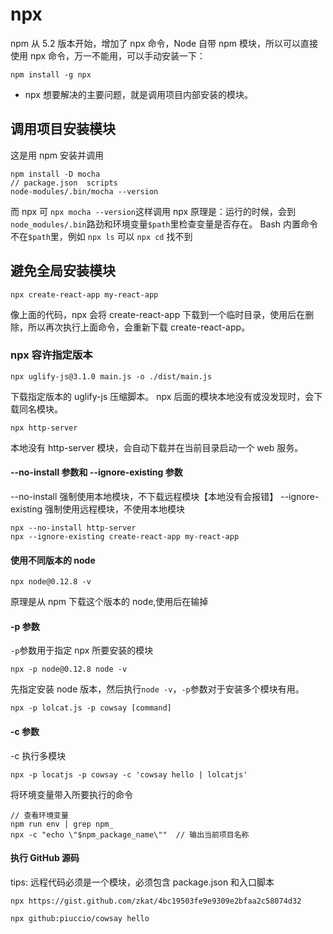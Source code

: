 # npx

npm 从 5.2 版本开始，增加了 npx 命令，Node 自带 npm 模块，所以可以直接使用 npx 命令，万一不能用，可以手动安装一下：

```
npm install -g npx
```

- npx 想要解决的主要问题，就是调用项目内部安装的模块。

## 调用项目安装模块

这是用 npm 安装并调用

```
npm install -D mocha
// package.json  scripts
node-modules/.bin/mocha --version
```

而 npx 可 `npx mocha --version`这样调用
npx 原理是：运行的时候，会到`node_modules/.bin`路劲和环境变量`$path`里检查变量是否存在。
Bash 内置命令不在`$path`里，例如 `npx ls` 可以 `npx cd` 找不到

## 避免全局安装模块

```
npx create-react-app my-react-app
```

像上面的代码，npx 会将 create-react-app 下载到一个临时目录，使用后在删除，所以再次执行上面命令，会重新下载 create-react-app。

### npx 容许指定版本

```
npx uglify-js@3.1.0 main.js -o ./dist/main.js
```

下载指定版本的 uglify-js 压缩脚本。
npx 后面的模块本地没有或没发现时，会下载同名模块。

```
npx http-server
```

本地没有 http-server 模块，会自动下载并在当前目录启动一个 web 服务。

#### --no-install 参数和 --ignore-existing 参数

--no-install 强制使用本地模块，不下载远程模块【本地没有会报错】
--ignore-existing 强制使用远程模块，不使用本地模块

```
npx --no-install http-server
npx --ignore-existing create-react-app my-react-app
```

#### 使用不同版本的 node

```
npx node@0.12.8 -v
```

原理是从 npm 下载这个版本的 node,使用后在输掉

#### -p 参数

`-p`参数用于指定 npx 所要安装的模块

```
npx -p node@0.12.8 node -v
```

先指定安装 node 版本，然后执行`node -v`，`-p`参数对于安装多个模块有用。

```
npx -p lolcat.js -p cowsay [command]
```

#### -c 参数

-c 执行多模块

```
npx -p locatjs -p cowsay -c 'cowsay hello | lolcatjs'
```

将环境变量带入所要执行的命令

```
// 查看环境变量
npm run env | grep npm_
npx -c "echo \"$npm_package_name\""  // 输出当前项目名称
```

#### 执行 GitHub 源码

tips: 远程代码必须是一个模块，必须包含 package.json 和入口脚本

```
npx https://gist.github.com/zkat/4bc19503fe9e9309e2bfaa2c58074d32

npx github:piuccio/cowsay hello
```
